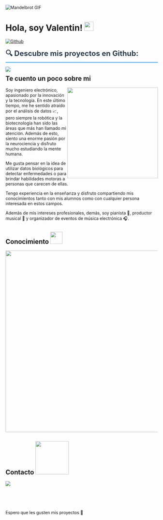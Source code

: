 ![Mandelbrot GIF](https://media.giphy.com/media/1n92hYPiFQ0efcCtrF/giphy.gif)

<h1> Hola, soy Valentin! <img src="https://raw.githubusercontent.com/MartinHeinz/MartinHeinz/master/wave.gif" width=30px> </h1>

[![Github](https://img.shields.io/github/followers/Aditya664?label=Follow&style=social)](https://github.com/valentinbarco)
<div style='font-size:24px; font-weight:bold; color: #2c3e50; border-bottom: 2px solid #3498DB; padding-bottom: 5px; margin-bottom: 10px;'>🔍 Descubre mis proyectos en Github:</div>
<p align="left" style="text-align: left; margin-bottom: 5px;">
  <a href="https://github.com/valentinbarco" target="_blank">
    <img src="https://readme-typing-svg.herokuapp.com?color=3498DB&size=22&center=false&vCenter=true&multiline=true&width=500&height=200&speed=300&lines=-+Robótica;-+Electrónica;-+Análisis+de+Datos;-+Big+Data;-+Machine+Learning;-+Deep+Learning;" style="border-radius: 1px; box-shadow: 0px 0px 5px rgba(52, 152, 219, 0.4);">
  </a>
</p>

<h2 style="margin-top: 10px;"> Te cuento un poco sobre mi </h2>


<img src="https://media.giphy.com/media/ITRemFlr5tS39AzQUL/giphy.gif" align="right" width="300">

Soy ingeniero electrónico, apasionado por la innovación y la tecnología. En este último tiempo, me he sentido atraído por el análisis de datos :chart_with_upwards_trend:, pero siempre la robótica y la biotecnología han sido las áreas que más han llamado mi atención. Además de esto, siento una enorme pasión por la neurociencia y disfruto mucho estudiando la mente humana.

Me gusta pensar en la idea de utilizar datos biológicos para detectar enfermedades o para brindar habilidades motoras a personas que carecen de ellas.

Tengo experiencia en la enseñanza y disfruto compartiendo mis conocimientos tanto con mis alumnos como con cualquier persona interesada en estos campos.

Además de mis intereses profesionales, demás, soy pianista 🎹, productor musical 🎵 y organizador de eventos de música electrónica 🎧.

<h2> Conocimiento <img src = "https://media2.giphy.com/media/QssGEmpkyEOhBCb7e1/giphy.gif?cid=ecf05e47a0n3gi1bfqntqmob8g9aid1oyj2wr3ds3mg700bl&rid=giphy.gif" width = 40px> </h2>
<p align="left">
  <a href="https://skillicons.dev">
    <img src="https://skillicons.dev/icons?i=python,cpp,c,matlab,octave,js,tensorflow,pytorch,arduino,raspberrypi,git" width = 600px />
  </a>
</p>

<h2> Contacto  <img src='https://raw.githubusercontent.com/ShahriarShafin/ShahriarShafin/main/Assets/handshake.gif' width="110px"> </h2>
<p align="left">
  <a href="https://www.linkedin.com/in/valentin-barco"><img src="https://skillicons.dev/icons?i=linkedin" /></a>
</p>
  
<br>
<br>
  <br>
  
Espero que les gusten mis proyectos :raised_hands:

